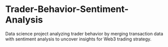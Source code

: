 # Trader-Behavior-Sentiment-Analysis
Data science project analyzing trader behavior by merging transaction data with sentiment analysis to uncover insights for Web3 trading strategy.
